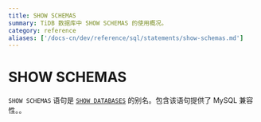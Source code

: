 ```yaml
---
title: SHOW SCHEMAS
summary: TiDB 数据库中 SHOW SCHEMAS 的使用概况。
category: reference
aliases: ['/docs-cn/dev/reference/sql/statements/show-schemas.md']
---
```


# SHOW SCHEMAS

`SHOW SCHEMAS` 语句是 [`SHOW DATABASES`](/sql-statements/sql-statement-show-databases.md) 的别名。包含该语句提供了 MySQL 兼容性。。

